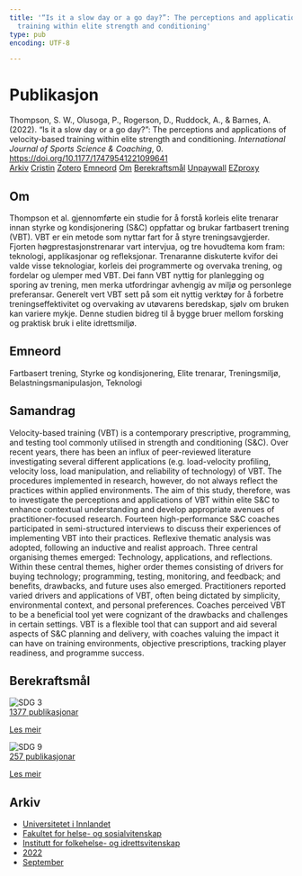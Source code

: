 ```yaml
---
title: '“Is it a slow day or a go day?”: The perceptions and applications of velocity-based
  training within elite strength and conditioning'
type: pub
encoding: UTF-8

---
```

<h1>Publikasjon</h1>
<article id="csl-bib-container-Q6SNJDSU" class="csl-bib-container">
  <div class="csl-bib-body"> <div class="csl-entry">Thompson, S. W., Olusoga, P., Rogerson, D., Ruddock, A., &#38; Barnes, A. (2022). “Is it a slow day or a go day?”: The perceptions and applications of velocity-based training within elite strength and conditioning. <i>International Journal of Sports Science &#38; Coaching</i>, 0. <a href="https://doi.org/10.1177/17479541221099641">https://doi.org/10.1177/17479541221099641</a></div> </div>
  <div class="csl-bib-buttons">
    <a href="#taxonomy-article-Q6SNJDSU" alt="archive" class="csl-bib-button">Arkiv</a>
    <a href="https://app.cristin.no/results/show.jsf?id=2050282" alt="Cristin" class="csl-bib-button">Cristin</a>
    <a href="http://zotero.org/groups/5881554/items/Q6SNJDSU" alt="Zotero" class="csl-bib-button">Zotero</a>
    <a href="#keywords-article-Q6SNJDSU" alt="keywords" class="csl-bib-button">Emneord</a>
    <a href="#about-article-Q6SNJDSU" alt="about_pub" class="csl-bib-button">Om</a>
    <a href="#sdg-article-Q6SNJDSU" alt="sdg" class="csl-bib-button">Berekraftsmål</a>
    <a href="https://journals.sagepub.com/doi/pdf/10.1177/17479541221099641" alt="Unpaywall" class="csl-bib-button">Unpaywall</a>
    <a href="https://journals.sagepub.com/doi/pdf/10.1177/17479541221099641" alt="EZproxy" class="csl-bib-button">EZproxy</a>
  </div>
  <div id="csl-bib-meta-container-Q6SNJDSU"></div>
</article>
<div id="csl-bib-meta-Q6SNJDSU" class="csl-bib-meta">
  <article id="about-article-Q6SNJDSU" class="about_pub-article">
    <h1>Om</h1>
    Thompson et al. gjennomførte ein studie for å forstå korleis elite trenarar innan styrke og kondisjonering (S&C) oppfattar og brukar fartbasert trening (VBT). VBT er ein metode som nyttar fart for å styre treningsavgjerder. Fjorten høgprestasjonstrenarar vart intervjua, og tre hovudtema kom fram: teknologi, applikasjonar og refleksjonar. Trenaranne diskuterte kvifor dei valde visse teknologiar, korleis dei programmerte og overvaka trening, og fordelar og ulemper med VBT. Dei fann VBT nyttig for planlegging og sporing av trening, men merka utfordringar avhengig av miljø og personlege preferansar. Generelt vert VBT sett på som eit nyttig verktøy for å forbetre treningseffektivitet og overvaking av utøvarens beredskap, sjølv om bruken kan variere mykje. Denne studien bidreg til å bygge bruer mellom forsking og praktisk bruk i elite idrettsmiljø.
  </article>
  <article id="keywords-article-Q6SNJDSU" class="keywords-article">
    <h1>Emneord</h1>
    Fartbasert trening, Styrke og kondisjonering, Elite trenarar, Treningsmiljø, Belastningsmanipulasjon, Teknologi
  </article>
  <article id="abstract-article-Q6SNJDSU" class="abstract-article">
    <h1>Samandrag</h1>
    Velocity-based training (VBT) is a contemporary prescriptive, programming, and testing tool commonly utilised in strength and conditioning (S&C). Over recent years, there has been an influx of peer-reviewed literature investigating several different applications (e.g. load-velocity profiling, velocity loss, load manipulation, and reliability of technology) of VBT. The procedures implemented in research, however, do not always reflect the practices within applied environments. The aim of this study, therefore, was to investigate the perceptions and applications of VBT within elite S&C to enhance contextual understanding and develop appropriate avenues of practitioner-focused research. Fourteen high-performance S&C coaches participated in semi-structured interviews to discuss their experiences of implementing VBT into their practices. Reflexive thematic analysis was adopted, following an inductive and realist approach. Three central organising themes emerged: Technology, applications, and reflections. Within these central themes, higher order themes consisting of drivers for buying technology; programming, testing, monitoring, and feedback; and benefits, drawbacks, and future uses also emerged. Practitioners reported varied drivers and applications of VBT, often being dictated by simplicity, environmental context, and personal preferences. Coaches perceived VBT to be a beneficial tool yet were cognizant of the drawbacks and challenges in certain settings. VBT is a flexible tool that can support and aid several aspects of S&C planning and delivery, with coaches valuing the impact it can have on training environments, objective prescriptions, tracking player readiness, and programme success.
  </article>
  <article id="sdg-article-Q6SNJDSU" class="sdg-article">
    <h1>Berekraftsmål</h1>
    <div class="sdg-container"><div id="sdg3" class="sdg">
        <img src="{{< params subfolder >}}images/sdg/sdg03_nn.png" class="image" alt="SDG 3">
        <div class="sdg-overlay">
          <a href="{{< params subfolder >}}nn/archive/?sdg=3#archive" class="sdg-publication-count"><span>1377</span> publikasjonar</a>
          <p><a href="https://fn.no/om-fn/fns-baerekraftsmaal/god-helse-og-livskvalitet?lang=nno-NO" class="sdg-read-more">Les meir</a></p>
        </div>
      </div> <div id="sdg9" class="sdg">
        <img src="{{< params subfolder >}}images/sdg/sdg09_nn.png" class="image" alt="SDG 9">
        <div class="sdg-overlay">
          <a href="{{< params subfolder >}}nn/archive/?sdg=9#archive" class="sdg-publication-count"><span>257</span> publikasjonar</a>
          <p><a href="https://fn.no/om-fn/fns-baerekraftsmaal/industri-innovasjon-og-infrastruktur?lang=nno-NO" class="sdg-read-more">Les meir</a></p>
        </div>
      </div></div>
  </article>
  <article id="taxonomy-article-Q6SNJDSU" class="taxonomy-article">
    <h1>Arkiv</h1>
    <ul>
      <li><a href="{{< params subfolder >}}nn/archive/?key=3DCRN523">Universitetet i Innlandet</a></li>
      <li><a href="{{< params subfolder >}}nn/archive/?key=IDKFS3MX">Fakultet for helse- og sosialvitenskap</a></li>
      <li><a href="{{< params subfolder >}}nn/archive/?key=FJXE3Z8X">Institutt for folkehelse- og idrettsvitenskap</a></li>
      <li><a href="{{< params subfolder >}}nn/archive/?key=P2L6JC54">2022</a></li>
      <li><a href="{{< params subfolder >}}nn/archive/?key=A3F5G98N">September</a></li>
    </ul>
  </article>
</div>
